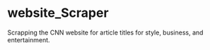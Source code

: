 # website_Scraper
Scrapping the CNN website for article titles for style, business, and entertainment.

